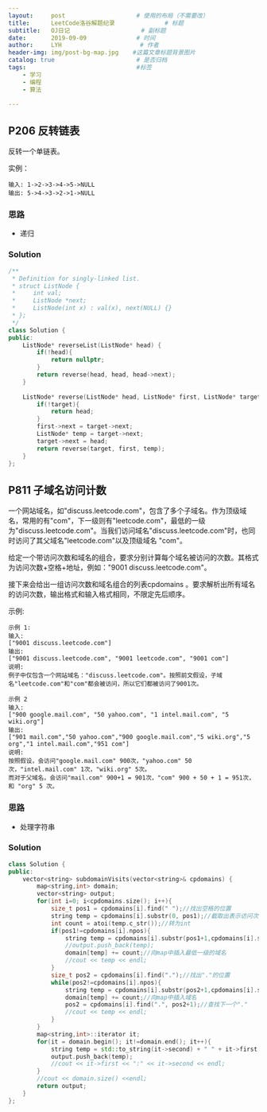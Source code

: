 ```yaml
---
layout:     post                    # 使用的布局（不需要改）
title:      LeetCode洛谷解题纪录	           	# 标题 
subtitle:   OJ日记					# 副标题
date:       2019-09-09              # 时间
author:     LYH                      # 作者
header-img: img/post-bg-map.jpg    #这篇文章标题背景图片
catalog: true                       # 是否归档
tags:                               #标签
    - 学习
    - 编程
    - 算法

---
```


## P206 反转链表

反转一个单链表。


实例：

```
输入: 1->2->3->4->5->NULL
输出: 5->4->3->2->1->NULL
```

### 思路

* 递归

### Solution

```c++
/**
 * Definition for singly-linked list.
 * struct ListNode {
 *     int val;
 *     ListNode *next;
 *     ListNode(int x) : val(x), next(NULL) {}
 * };
 */
class Solution {
public:
    ListNode* reverseList(ListNode* head) {
        if(!head){
            return nullptr;
        }
        return reverse(head, head, head->next);        
    }
    
    ListNode* reverse(ListNode* head, ListNode* first, ListNode* target){
        if(!target){
            return head;
        }
        first->next = target->next;
        ListNode* temp = target->next;
        target->next = head;
        return reverse(target, first, temp);
    }
};
```

## P811 子域名访问计数

一个网站域名，如"discuss.leetcode.com"，包含了多个子域名。作为顶级域名，常用的有"com"，下一级则有"leetcode.com"，最低的一级为"discuss.leetcode.com"。当我们访问域名"discuss.leetcode.com"时，也同时访问了其父域名"leetcode.com"以及顶级域名 "com"。

给定一个带访问次数和域名的组合，要求分别计算每个域名被访问的次数。其格式为访问次数+空格+地址，例如："9001 discuss.leetcode.com"。

接下来会给出一组访问次数和域名组合的列表cpdomains 。要求解析出所有域名的访问次数，输出格式和输入格式相同，不限定先后顺序。

示例:

```
示例 1:
输入: 
["9001 discuss.leetcode.com"]
输出: 
["9001 discuss.leetcode.com", "9001 leetcode.com", "9001 com"]
说明: 
例子中仅包含一个网站域名："discuss.leetcode.com"。按照前文假设，子域名"leetcode.com"和"com"都会被访问，所以它们都被访问了9001次。

示例 2
输入: 
["900 google.mail.com", "50 yahoo.com", "1 intel.mail.com", "5 wiki.org"]
输出: 
["901 mail.com","50 yahoo.com","900 google.mail.com","5 wiki.org","5 org","1 intel.mail.com","951 com"]
说明: 
按照假设，会访问"google.mail.com" 900次，"yahoo.com" 50次，"intel.mail.com" 1次，"wiki.org" 5次。
而对于父域名，会访问"mail.com" 900+1 = 901次，"com" 900 + 50 + 1 = 951次，和 "org" 5 次。
```

### 思路

* 处理字符串

### Solution

```c++
class Solution {
public:
    vector<string> subdomainVisits(vector<string>& cpdomains) {
        map<string,int> domain;
        vector<string> output;    
        for(int i=0; i<cpdomains.size(); i++){
            size_t pos1 = cpdomains[i].find(" ");//找出空格的位置
            string temp = cpdomains[i].substr(0, pos1);//截取出表示访问次数的字符串
            int count = atoi(temp.c_str());//转为int
            if(pos1!=cpdomains[i].npos){
                string temp = cpdomains[i].substr(pos1+1,cpdomains[i].size()-1);//截取出最低一级的域名
                //output.push_back(temp);
                domain[temp] += count;//向map中插入最低一级的域名
                //cout << temp << endl;
            }  
            size_t pos2 = cpdomains[i].find(".");//找出"."的位置
            while(pos2!=cpdomains[i].npos){
                string temp = cpdomains[i].substr(pos2+1,cpdomains[i].size()-1);//依次截取高级域名
                domain[temp] += count;//向map中插入域名
                pos2 = cpdomains[i].find(".", pos2+1);//查找下一个"."
                //cout << temp << endl;
            }
        }
        map<string,int>::iterator it;
        for(it = domain.begin(); it!=domain.end(); it++){
            string temp = std::to_string(it->second) + " " + it->first;//注意将int转为string
            output.push_back(temp);
            //cout << it->first << ":" << it->second << endl;
        }
        //cout << domain.size() <<endl;
        return output;
    }
};
```

